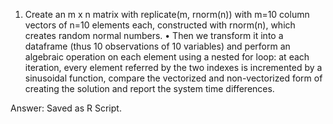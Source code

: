 1. Create an m x n matrix with replicate(m, rnorm(n)) with m=10
column vectors of n=10 elements each, constructed with rnorm(n),
which creates random normal numbers.
• Then we transform it into a dataframe (thus 10 observations of
10 variables) and perform an algebraic operation on each
element using a nested for loop: at each iteration, every element
referred by the two indexes is incremented by a sinusoidal
function, compare the vectorized and non-vectorized form of
creating the solution and report the system time differences.

Answer: Saved as R Script.
